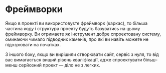 # Фреймворки

Якщо в проекті ви використовуєте фреймворк (каркас), то більша частина коду і структура проекту будуть базуватись на цьому фреймворку. Ви отримаєте як інструмент добре спроектовану систему, оминаючи чимало підводних каменів, про які ви навіть можете не підозрювати на початках.

З іншого боку, якщо ви вирішили створювати сайт, сервіс з нуля, то від вас вимагається вищий рівень кваліфікації, адже спроектувати більш-менш серйозний проект — діло не з легких.

